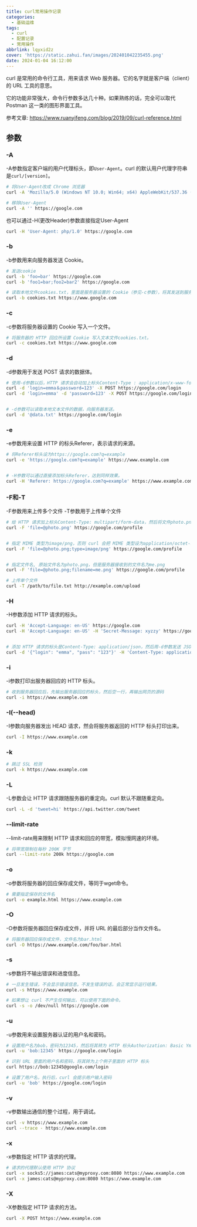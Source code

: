 ```yaml
---
title: curl常用操作记录
categories:
  - 基础运维
tags:
  - curl
  - 配置记录
  - 常用操作
abbrlink: lqyxid2z
cover: 'https://static.zahui.fan/images/202401042235455.png'
date: 2024-01-04 16:12:00
---
```


curl 是常用的命令行工具，用来请求 Web 服务器。它的名字就是客户端（client）的 URL 工具的意思。

它的功能非常强大，命令行参数多达几十种。如果熟练的话，完全可以取代 Postman 这一类的图形界面工具。

参考文章: <https://www.ruanyifeng.com/blog/2019/09/curl-reference.html>


## 参数
### -A

-A参数指定客户端的用户代理标头，即`User-Agent`。curl 的默认用户代理字符串是`curl/[version]`。

```bash
# 将User-Agent改成 Chrome 浏览器
curl -A 'Mozilla/5.0 (Windows NT 10.0; Win64; x64) AppleWebKit/537.36 (KHTML, like Gecko) Chrome/76.0.3809.100 Safari/537.36' https://google.com

# 移除User-Agent
curl -A '' https://google.com
```


也可以通过-H(更改Header)参数直接指定User-Agent

```bash
curl -H 'User-Agent: php/1.0' https://google.com
```

### -b
-b参数用来向服务器发送 Cookie。

```bash
# 发送cookie
curl -b 'foo=bar' https://google.com
curl -b 'foo1=bar;foo2=bar2' https://google.com

# 读取本地文件cookies.txt，里面是服务器设置的 Cookie（参见-c参数），将其发送到服务器。
curl -b cookies.txt https://www.google.com
```

### -c
-c参数将服务器设置的 Cookie 写入一个文件。

```bash
# 将服务器的 HTTP 回应所设置 Cookie 写入文本文件cookies.txt。
curl -c cookies.txt https://www.google.com
```

### -d
-d参数用于发送 POST 请求的数据体。

```bash
# 使用-d参数以后，HTTP 请求会自动加上标头Content-Type : application/x-www-form-urlencoded。并且会自动将请求转为 POST 方法，因此可以省略-X POST。
curl -d 'login=emma＆password=123' -X POST https://google.com/login
curl -d 'login=emma' -d 'password=123' -X POST https://google.com/login


# -d参数可以读取本地文本文件的数据，向服务器发送。
curl -d '@data.txt' https://google.com/login
```


### -e
-e参数用来设置 HTTP 的标头Referer，表示请求的来源。

```bash
# 将Referer标头设为https://google.com?q=example
curl -e 'https://google.com?q=example' https://www.example.com


# -H参数可以通过直接添加标头Referer，达到同样效果。
curl -H 'Referer: https://google.com?q=example' https://www.example.com
```

### -F和-T
-F参数用来上传多个文件
-T参数用于上传单个文件
```bash
# 给 HTTP 请求加上标头Content-Type: multipart/form-data，然后将文件photo.png作为file字段上传
curl -F 'file=@photo.png' https://google.com/profile


# 指定 MIME 类型为image/png，否则 curl 会把 MIME 类型设为application/octet-stream
curl -F 'file=@photo.png;type=image/png' https://google.com/profile


# 指定文件名, 原始文件名为photo.png，但是服务器接收到的文件名为me.png
curl -F 'file=@photo.png;filename=me.png' https://google.com/profile

# 上传单个文件
curl -T /path/to/file.txt http://example.com/upload
```

### -H
-H参数添加 HTTP 请求的标头。
```bash
curl -H 'Accept-Language: en-US' https://google.com
curl -H 'Accept-Language: en-US' -H 'Secret-Message: xyzzy' https://google.com


# 添加 HTTP 请求的标头是Content-Type: application/json，然后用-d参数发送 JSON 数据。
curl -d '{"login": "emma", "pass": "123"}' -H 'Content-Type: application/json' https://google.com/login
```


### -i
-i参数打印出服务器回应的 HTTP 标头。

```bash
# 收到服务器回应后，先输出服务器回应的标头，然后空一行，再输出网页的源码
curl -i https://www.example.com
```

### -I(--head)
-I参数向服务器发出 HEAD 请求，然会将服务器返回的 HTTP 标头打印出来。

```bash
curl -I https://www.example.com
```

### -k

```bash
# 跳过 SSL 检测
curl -k https://www.example.com
```

### -L
-L参数会让 HTTP 请求跟随服务器的重定向。curl 默认不跟随重定向。

```bash
curl -L -d 'tweet=hi' https://api.twitter.com/tweet
```
### --limit-rate
--limit-rate用来限制 HTTP 请求和回应的带宽，模拟慢网速的环境。

```bash
# 将带宽限制在每秒 200K 字节
curl --limit-rate 200k https://google.com
```

### -o
-o参数将服务器的回应保存成文件，等同于wget命令。

```bash
# 需要指定保存的文件名
curl -o example.html https://www.example.com
```

### -O
-O参数将服务器回应保存成文件，并将 URL 的最后部分当作文件名。

```bash
# 将服务器回应保存成文件，文件名为bar.html
curl -O https://www.example.com/foo/bar.html
```

### -s
-s参数将不输出错误和进度信息。

```bash
# 一旦发生错误，不会显示错误信息。不发生错误的话，会正常显示运行结果。
curl -s https://www.example.com

# 如果想让 curl 不产生任何输出，可以使用下面的命令。
curl -s -o /dev/null https://google.com
```

### -u
-u参数用来设置服务器认证的用户名和密码。

```bash
# 设置用户名为bob，密码为12345，然后将其转为 HTTP 标头Authorization: Basic Ym9iOjEyMzQ1
curl -u 'bob:12345' https://google.com/login

# 识别 URL 里面的用户名和密码，将其转为上个例子里面的 HTTP 标头
curl https://bob:12345@google.com/login

# 设置了用户名，执行后，curl 会提示用户输入密码
curl -u 'bob' https://google.com/login
```

### -v
-v参数输出通信的整个过程，用于调试。

```bash
curl -v https://www.example.com
curl --trace - https://www.example.com
```

### -x
-x参数指定 HTTP 请求的代理。

```bash
# 请求的代理默认使用 HTTP 协议
curl -x socks5://james:cats@myproxy.com:8080 https://www.example.com
curl -x james:cats@myproxy.com:8080 https://www.example.com
```

### -X
-X参数指定 HTTP 请求的方法。

```bash
curl -X POST https://www.example.com
```
